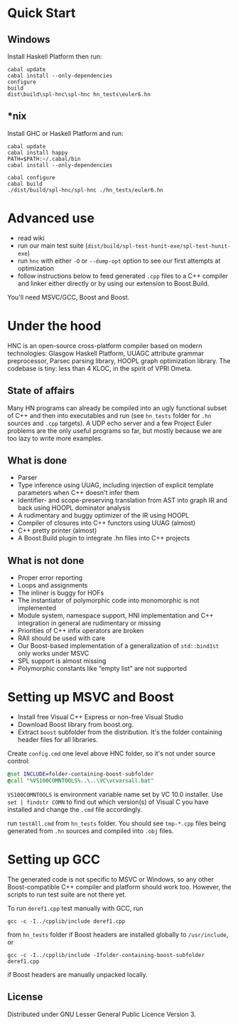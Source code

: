 # Quick Start

## Windows

Install Haskell Platform then run:
```
cabal update
cabal install --only-dependencies
configure
build
dist\build\spl-hnc\spl-hnc hn_tests\euler6.hn
```

## *nix

Install GHC or Haskell Platform and run:

```
cabal update
cabal install happy
PATH=$PATH:~/.cabal/bin
cabal install --only-dependencies

cabal configure
cabal build
./dist/build/spl-hnc/spl-hnc ./hn_tests/euler6.hn
```

# Advanced use

- read wiki
- run our main test suite (`dist/build/spl-test-hunit-exe/spl-test-hunit-exe`)
- run `hnc` with either `-O` or `--dump-opt` option to see our first attempts at optimization
- follow instructions below to feed generated `.cpp` files to a C++ compiler 
  and linker either directly or by using our extension to Boost.Build.

You'll need MSVC/GCC, Boost and Boost.

# Under the hood

HNC is an open-source cross-platform compiler based on modern technologies: Glasgow Haskell Platform, 
UUAGC attribute grammar preprocessor, Parsec parsing library, HOOPL graph optimization library. 
The codebase is tiny: less than 4 KLOC, in the spirit of VPRI Ometa.

## State of affairs

Many HN programs can already be compiled into an ugly functional subset of C++ and 
then into executables and run (see `hn_tests` folder for `.hn` sources and `.cpp` targets). 
A UDP echo server and a few Project Euler problems are the only useful programs so far, 
but mostly because we are too lazy to write more examples.

## What is done

- Parser
- Type inference using UUAG, including injection of explicit template parameters when C++ doesn't infer them
- Identifier- and scope-preserving translation from AST into graph IR and back using HOOPL dominator analysis
- A rudimentary and buggy optimizer of the IR using HOOPL
- Compiler of closures into C++ functors using UUAG (almost)
- C++ pretty printer (almost)
- A Boost.Build plugin to integrate .hn files into C++ projects

## What is not done

- Proper error reporting
- Loops and assignments
- The inliner is buggy for HOFs
- The instantiator of polymorphic code into monomorphic is not implemented
- Module system, namespace support, HNI implementation and C++ integration in general are rudimentary or missing
- Priorities of C++ infix operators are broken
- RAII should be used with care
- Our Boost-based implementation of a generalization of <code>std::bind1st</code> only works under MSVC
- SPL support is almost missing
- Polymorphic constants like “empty list” are not supported

# Setting up MSVC and Boost

- Install free Visual C++ Express or non-free Visual Studio
- Download Boost library from boost.org. 
- Extract `boost` subfolder from the distribution. It's the folder containing header files for all libraries.

Create `config.cmd` one level above HNC folder, so it's not under source control:

```cmd
@set INCLUDE=folder-containing-boost-subfolder
@call "%VS100COMNTOOLS%..\..\VC\vcvarsall.bat"
```

`VS100COMNTOOLS` is environment variable name set by VC 10.0 installer. Use `set | findstr COMN` to find 
out which version(s) of Visual C you have installed and change the `.cmd` file accordingly.

run `testAll.cmd` from `hn_tests` folder. You should see `tmp-*.cpp` files being generated 
from `.hn` sources and compiled into `.obj` files.

# Setting up GCC

The generated code is not specific to MSVC or Windows, so any other Boost-compatible C++ compiler 
and platform should work too. However, the scripts to run test suite are not there yet. 

To run `deref1.cpp` test manually with GCC, run

```
gcc -c -I../cpplib/include deref1.cpp
```

from `hn_tests` folder if Boost headers are installed globally to `/usr/include`, or

```
gcc -c -I../cpplib/include -Ifolder-containing-boost-subfolder deref1.cpp
```

if Boost headers are manually unpacked locally.

## License

Distributed under GNU Lesser General Public Licence Version 3.

